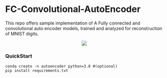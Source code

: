 # FC-Convolutional-AutoEncoder
This repo offers sample implementation of A Fully connected and convolutional auto encoder models, trained and analyzed for reconstruction of MNIST digits.

<p align='center'>
<img src='https://user-images.githubusercontent.com/53872365/141710079-4a212861-2d10-4367-97c6-b805312b4335.gif'/>
</p>
<h3>QuickStart</h3>

```
conda create -n autoencoder python=3.8 #(optional)
pip install requirements.txt

```


